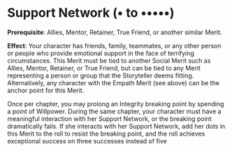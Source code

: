 # Support Network (• to •••••) 
**Prerequisite**: Allies, Mentor, Retainer, True Friend, or another similar Merit. 

**Effect**: Your character has friends, family, teammates, or any other person or people who provide emotional support in the face of terrifying circumstances. This Merit must be tied to another Social Merit such as Allies, Mentor, Retainer, or True Friend, but can be tied to any Merit representing a person or group that the Storyteller deems fitting. Alternatively, any character with the Empath Merit (see above) can be the anchor point for this Merit. 

Once per chapter, you may prolong an Integrity breaking point by spending a point of Willpower. During the same chapter, your character must have a meaningful interaction with her Support Network, or the breaking point dramatically fails. If she interacts with her Support Network, add her dots in this Merit to the roll to resist the breaking point, and the roll achieves exceptional success on three successes instead of five